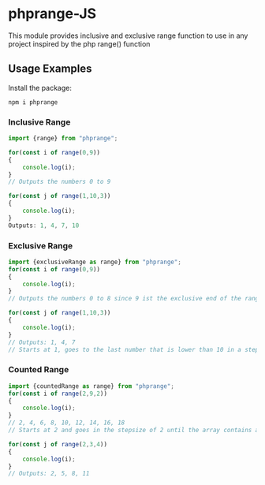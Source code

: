 # phprange-JS

This module provides inclusive and exclusive range function to use in any project inspired by the php range() function

## Usage Examples
Install the package:
```
npm i phprange
```

### Inclusive Range
```ts
import {range} from "phprange";

for(const i of range(0,9))
{
    console.log(i);
}
// Outputs the numbers 0 to 9

for(const j of range(1,10,3))
{
    console.log(i);
}
Outputs: 1, 4, 7, 10
```

### Exclusive Range
```ts
import {exclusiveRange as range} from "phprange";
for(const i of range(0,9))
{
    console.log(i);
}
// Outputs the numbers 0 to 8 since 9 ist the exclusive end of the range

for(const j of range(1,10,3))
{
    console.log(i);
}
// Outputs: 1, 4, 7
// Starts at 1, goes to the last number that is lower than 10 in a stepsize of 3
```

### Counted Range
```ts
import {countedRange as range} from "phprange";
for(const i of range(2,9,2))
{
    console.log(i);
}
// 2, 4, 6, 8, 10, 12, 14, 16, 18
// Starts at 2 and goes in the stepsize of 2 until the array contains a total of 9 Elements

for(const j of range(2,3,4))
{
    console.log(i);
}
// Outputs: 2, 5, 8, 11
```
